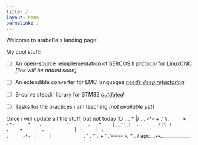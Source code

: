 ```yaml
---
title: /
layout: home
permalink: /
---
```


Welcome to arabel1a's landing page!

My cool stuff:
 * [ ] An open-source reimplementation of SERCOS II protocol for LinuxCNC 
        *[link will be added soon]*
 * [ ] An extendible converter for EMC languages *[needs deep refactoring](https://github.com/arabel1a/lst2ngc)*
 * [ ] S-curve stepdir library for STM32 *[outdated](https://github.com/arabel1a/S-curve-stepdir)*
 * [ ] Tasks for the practices i am teaching *[not available yet]*
 

Once i will update all the stuff, but not today :D
                .    _     *       \|/   .       .      -*-              +
                  .' \\`.     +    -*-     *   .         '       .   *
               .  |__''_|  .       /|\ +         .    +       .           |
                  |     | .                                        .     -*-
                  |     |           `  .    '             . *   .    +    '
                _.'-----'-._     *                  .
              /          apc\__.__.--._______________
